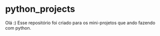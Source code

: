 # python_projects

Olá :) Esse repositório foi criado para os mini-projetos que ando fazendo com python.
